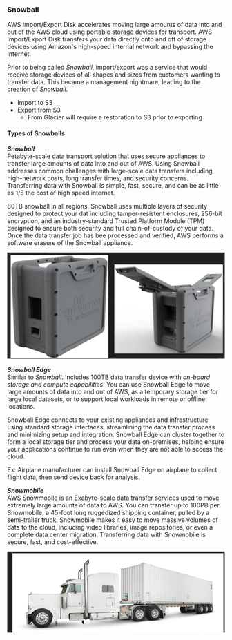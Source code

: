 ### Snowball  

AWS Import/Export Disk accelerates moving large amounts of data into and out of the AWS cloud using portable storage devices for transport. AWS Import/Export Disk transfers your data directly onto and off of storage devices using Amazon's high-speed internal network and bypassing the Internet.

Prior to being called _Snowball_, import/export was a service that would receive storage devices of all shapes and sizes from customers wanting to transfer data. This became a management nightmare, leading to the creation of _Snowball_.

- Import to S3
- Export from S3
  - From Glacier will require a restoration to S3 prior to exporting

#### Types of Snowballs

**_Snowball_**  
Petabyte-scale data transport solution that uses secure appliances to transfer large amounts of data into and out of AWS. Using Snowball addresses common challenges with large-scale data transfers including high-network costs, long transfer times, and security concerns. Transferring data with Snowball is simple, fast, secure, and can be as little as 1/5 the cost of high speed internet.

80TB snowball in all regions. Snowball uses multiple layers of security designed to protect your dat including tamper-resistent enclosures, 256-bit encryption, and an industry-standard Trusted Platform Module (TPM) designed to ensure both security and full chain-of-custody of your data. Once the data transfer job has bee processed and verified, AWS performs a software erasure of the Snowball appliance.

![](images/2018-04-29-13-11-37.png)

**_Snowball Edge_**  
Similar to _Snowball_. Includes 100TB data transfer device with _on-board storage and compute capabilities_. You can use Snowball Edge to move large amounts of data into and out of AWS, as a temporary storage tier for large local datasets, or to support local workloads in remote or offline locations.

Snowball Edge connects to your existing appliances and infrastructure using standard storage interfaces, streamlining the data transfer process and minimizing setup and integration. Snowball Edge can cluster together to form a local storage tier and process your data on-premises, helping ensure your applications continue to run even when they are not able to access the cloud.

Ex: Airplane manufacturer can install Snowball Edge on airplane to collect flight data, then send device back for analysis.

**_Snowmobile_**  
AWS Snowmobile is an Exabyte-scale data transfer services used to move extremely large amounts of data to AWS. You can transfer up to 100PB per Snowmobile, a 45-foot long ruggedized shipping container, pulled by a semi-trailer truck. Snowmobile makes it easy to move massive volumes of data to the cloud, including video libraries, image repositories, or even a complete data center migration. Transferring data with Snowmobile is secure, fast, and cost-effective.

![](images/2018-04-29-13-24-41.png)